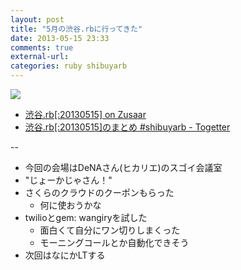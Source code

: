 ```yaml
---
layout: post
title: "5月の渋谷.rbに行ってきた"
date: 2013-05-15 23:33
comments: true
external-url:
categories: ruby shibuyarb
---
```


![](https://lh6.googleusercontent.com/-FFX9CCTABXk/UZOF9giDK2I/AAAAAAAANp0/lH4aFxkcLbE/w865-h649-no/IMG_20130515_195243.jpg)

- [渋谷.rb[:20130515] on Zusaar](http://www.zusaar.com/event/720005)
- [渋谷.rb[:20130515]のまとめ #shibuyarb - Togetter](http://togetter.com/li/503459)

--

- 今回の会場はDeNAさん(ヒカリエ)のスゴイ会議室
- "じょーかじゃさん！"
- さくらのクラウドのクーポンもらった
    - 何に使おうかな
- twilioとgem: wangiryを試した
    - 面白くて自分にワン切りしまくった
    - モーニングコールとか自動化できそう
- 次回はなにかLTする